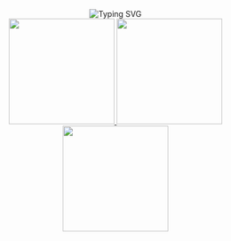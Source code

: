 <div align="center">
  <img src="https://readme-typing-svg.herokuapp.com?font=Open+Sans&weight=800&size=40&pause=1000&color=D83A7C&center=true&vCenter=true&random=false&width=435&lines=Hello+World+!!" alt="Typing SVG" />
</div>

<div align="center">
<a href="https://github.com/laksa-ajaa">
  <img height="190em" src="https://github-readme-stats.vercel.app/api?username=laksa-ajaa&show_icons=true&theme=radical&hide_border=true"/>
  <img height="190em"  src="https://github-readme-stats.vercel.app/api/top-langs/?username=laksa-ajaa&layout=donut&theme=radical&hide_border=true"/>
</a>
</div>

<div align="center">
<a href="https://github.com/laksa-ajaa">
<img height="190em" src="https://github-readme-streak-stats.herokuapp.com/?user=laksa-ajaa&theme=radical&hide_border=true"/>
</a>
</div>
